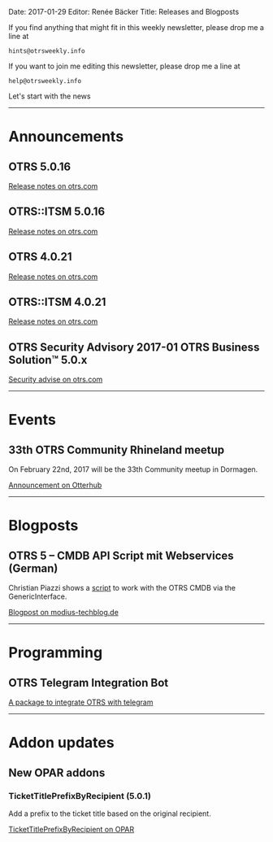 Date: 2017-01-29
Editor: Renée Bäcker
Title: Releases and Blogposts


If you find anything that
might fit in this weekly newsletter, please drop me a line at

`hints@otrsweekly.info`

If you want to join me editing this newsletter, please drop me a line at

`help@otrsweekly.info`

Let's start with the news

<hr>

# Announcements

## OTRS 5.0.16

[Release notes on otrs.com](https://www.otrs.com/release-notes-otrs-5s-patch-level-16/)

## OTRS::ITSM 5.0.16

[Release notes on otrs.com](https://www.otrs.com/release-notes-otrsitsm-module-5s-patch-level-16/)

## OTRS 4.0.21

[Release notes on otrs.com](https://www.otrs.com/release-notes-otrs-4-patch-level-21/)

## OTRS::ITSM 4.0.21

[Release notes on otrs.com](https://www.otrs.com/release-notes-otrsitsm-module-4-patch-level-21/)

## OTRS Security Advisory 2017-01 OTRS Business Solution™ 5.0.x

[Security advise on otrs.com](https://www.otrs.com/security-advisory-2017-01-security-update-otrs-business-solution/)

<hr>

# Events

## 33th OTRS Community Rhineland meetup

On February 22nd, 2017 will be the 33th Community meetup in Dormagen.

[Announcement on Otterhub](http://forums.otterhub.org/viewtopic.php?f=34&t=34263)

<hr>

# Blogposts

## OTRS 5 – CMDB API Script mit Webservices (German)

Christian Piazzi shows a [script](https://github.com/Modius22/OTRS-Scripts) to work with the OTRS CMDB via the GenericInterface.

[Blogpost on modius-techblog.de](http://www.modius-techblog.de/programmierung/otrs-5-cmdb-api-script-mit-webservices/)

<hr>

# Programming

## OTRS Telegram Integration Bot

[A package to integrate OTRS with telegram](http://npmdaily/pkg/otrs-telegram-bot)

<hr>

# Addon updates

## New OPAR addons

### TicketTitlePrefixByRecipient (5.0.1)

Add a prefix to the ticket title based on the original recipient.

[TicketTitlePrefixByRecipient on OPAR](http://opar.perl-services.de/dist/TicketTitlePrefixByRecipient)

